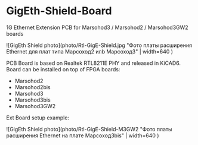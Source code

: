 # GigEth-Shield-Board
1G Ethernet Extension PCB for Marsohod3 / Marsohod2 / Marsohod3GW2 boards

![GigEth Shield photo](photo/Rtl-GigE-Shield.jpg "Фото платы расширения Ethernet для плат типа Марсоход2 илb Марсоход3"  | width=640 )

PCB Board is based on Realtek RTL8211E PHY and released in KiCAD6.
Board can be installed on top of FPGA boards: 
 - Marsohod2
 - Marsohod2bis
 - Marsohod3
 - Marsohod3bis
 - Marsohod3GW2

Ext Board setup example:

![GigEth Shield photo](photo/Rtl-GigE-Shield-M3GW2 "Фото платы расширения Ethernet на плате Марсоход3bis" | width=640 )

 